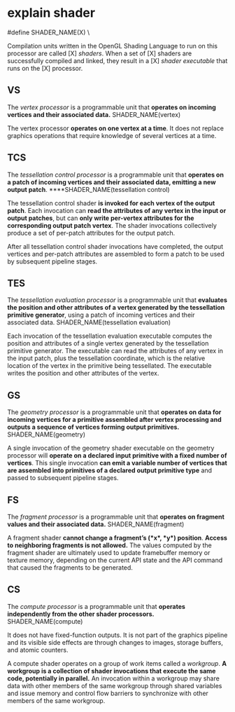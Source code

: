 # explain shader

\#define SHADER_NAME(X) \

Compilation units written in the OpenGL Shading Language to run on this processor are called [X] *shaders*. When a set of [X] shaders are successfully compiled and linked, they result in a [X] *shader executable* that runs on the [X] processor.

## VS

The *vertex processor* is a programmable unit that **operates on incoming vertices and their associated data.** SHADER_NAME(vertex)

The vertex processor **operates on one vertex at a time**. It does not replace graphics operations that require knowledge of several vertices at a time.

## TCS

The *tessellation control processor* is a programmable unit that **operates on a patch of incoming vertices and their associated data, emitting a new output patch**.  ****SHADER_NAME(tessellation control)

The tessellation control shader **is invoked for each vertex of the output patch**. Each invocation can **read the attributes of any vertex in the input or output patches**, but can **only write per-vertex attributes for the corresponding output patch vertex**. The shader invocations collectively produce a set of per-patch attributes for the output patch.

After all tessellation control shader invocations have completed, the output vertices and per-patch attributes are assembled to form a patch to be used by subsequent pipeline stages.

## TES

The *tessellation evaluation processor* is a programmable unit that **evaluates the position and other attributes of a vertex generated by the tessellation primitive generator**, using a patch of incoming vertices and their associated data. SHADER_NAME(tessellation evaluation)

Each invocation of the tessellation evaluation executable computes the position and attributes of a single vertex generated by the tessellation primitive generator. The executable can read the attributes of any vertex in the input patch, plus the tessellation coordinate, which is the relative location of the vertex in the primitive being tessellated. The executable writes the position and other attributes of the vertex.

## GS

The *geometry processor* is a programmable unit that **operates on data for incoming vertices for a primitive assembled after vertex processing and outputs a sequence of vertices forming output primitives.** SHADER_NAME(geometry)

A single invocation of the geometry shader executable on the geometry processor will **operate on a declared input primitive with a fixed number of vertices**. This single invocation **can emit a variable number of vertices that are assembled into primitives of a declared output primitive type** and passed to subsequent pipeline stages.

## FS

The *fragment processor* is a programmable unit that **operates on fragment values and their associated data.** SHADER_NAME(fragment)

A fragment shader **cannot change a fragment’s (\*x\*, \*y\*) position**. **Access to neighboring fragments is not allowed.** The values computed by the fragment shader are ultimately used to update framebuffer memory or texture memory, depending on the current API state and the API command that caused the fragments to be generated.

## CS

The *compute processor* is a programmable unit that **operates independently from the other shader processors.** SHADER_NAME(compute)

It does not have fixed-function outputs. It is not part of the graphics pipeline and its visible side effects are through changes to images, storage buffers, and atomic counters.

A compute shader operates on a group of work items called a *workgroup*. **A workgroup is a collection of shader invocations that execute the same code, potentially in parallel.** An invocation within a workgroup may share data with other members of the same workgroup through shared variables and issue memory and control flow barriers to synchronize with other members of the same workgroup.
